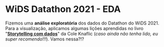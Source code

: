 # WiDS Datathon 2021 - EDA

Fizemos uma **análise exploratória** dos dados do Datathon do WiDS 2021. Para a visualização, aplicamos algumas lições aprendidas no livro "**<a href="https://www.storytellingwithdata.com/books">Storytelling com dados</a>**" da Cole Knaflic (*caso ainda não tenha lido, eu super recomendo!!!*). Vamos nessa?!?
